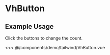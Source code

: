 <script setup>
import VhButton from './demo/tailwind/VhButton.vue'
</script>
# VhButton

## Example Usage

Click the buttons to change the count.

<DemoContainer>
  <VhButton/>
</DemoContainer>

<<< @/components/demo/tailwind/VhButton.vue
